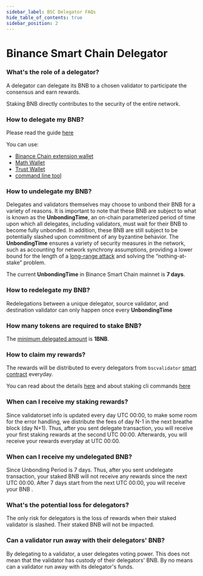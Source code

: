 ```yaml
---
sidebar_label: BSC Delegator FAQs
hide_table_of_contents: true
sidebar_position: 2
---
```


# Binance Smart Chain Delegator

### What's the role of a delegator?

A delegator can delegate its BNB to a chosen validator to participate the consensus and earn rewards.


Staking BNB directly contributes to the security of the entire network.

### How to delegate my BNB?

Please read the guide [here](del-guide.md)

You can use:

* [Binance Chain extension wallet](binance.md)
* [Math Wallet](http://blog.mathwallet.xyz/?p=3890)
* [Trust Wallet](https://community.trustwallet.com/t/bnb-staking-with-trust-wallet/113243)
* [command line tool](https://github.com/binance-chain/node/releases/tag/v0.8.1)



### How to undelegate my BNB?

Delegates and validators themselves may choose to unbond their BNB for a variety of reasons. It is important to note that these BNB are subject to what is known as the **UnbondingTime**, an on-chain parameterized period of time upon which all delegates, including validators, must wait for their BNB to become fully unbonded. In addition, these BNB are still subject to be potentially slashed upon commitment of any byzantine behavior. The **UnbondingTime** ensures a variety of security measures in the network, such as accounting for network synchrony assumptions, providing a lower bound for the length of a [long-range attack](https://cosmos.network/docs/spec/ibc/references.html#3) and solving the “nothing-at-stake” problem.

The current  **UnbondingTime**  in Binance Smart Chain mainnet is **7 days**.

### How to redelegate my BNB?

Redelegations between a unique delegator, source validator, and destination validator can only happen once every **UnbondingTime**

### How many tokens are required to stake BNB?

The [minimum delegated amount](parameters.md) is **1BNB**.

### How to claim my rewards?

The rewards will be distributed to every delegators from `bscvalidator` [smart contract](https://bscscan.com/address/0x0000000000000000000000000000000000001000) everyday.

You can read about the details [here](stake/Staking.md) and about staking cli commands [here](stake/cli-commands.md)

### When can I receive my staking rewards?

Since validatorset info is updated every day UTC 00:00, to make some room for the error handling, we distribute the fees of day N-1 in the next breathe block (day N+1). Thus, after you sent delegate transaction, you will receive your first staking rewards at the second UTC 00:00. Afterwards, you will receive your rewards everyday at UTC 00:00.

### When can I receive my undelegated BNB?

Since Unbonding Period is 7 days. Thus, after you sent undelegate transaction, your staked BNB will not  receive any rewards since the next UTC 00:00. After 7 days start from the next UTC 00:00, you will receive your BNB .

### What's the potential loss for delegators?
The only risk for delegators is the loss of rewards when their staked validator is slashed. Their staked BNB will not be impacted.

### Can a validator run away with their delegators' BNB?
By delegating to a validator, a user delegates voting power.  This does not mean that the validator has custody of their delegators' BNB. By no means can a validator run away with its delegator's funds.